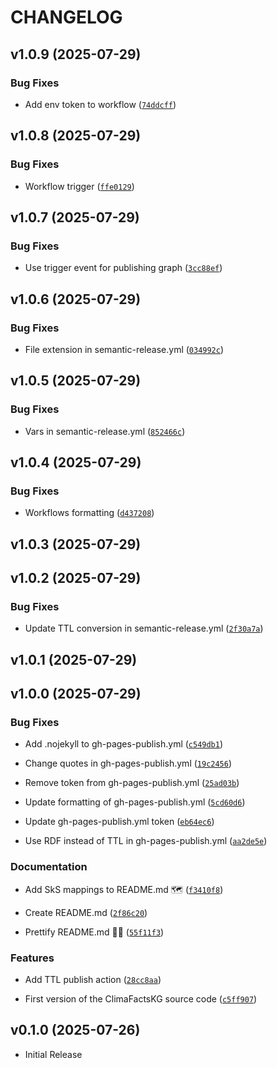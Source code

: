 # CHANGELOG

<!-- version list -->

## v1.0.9 (2025-07-29)

### Bug Fixes

- Add env token to workflow
  ([`74ddcff`](https://github.com/climatesense-project/climafacts-kg/commit/74ddcffd2734e1be7fa3179968ae2fe17f7330aa))


## v1.0.8 (2025-07-29)

### Bug Fixes

- Workflow trigger
  ([`ffe0129`](https://github.com/climatesense-project/climafacts-kg/commit/ffe0129147a0e3c784faba377773653c824db089))


## v1.0.7 (2025-07-29)

### Bug Fixes

- Use trigger event for publishing graph
  ([`3cc88ef`](https://github.com/climatesense-project/climafacts-kg/commit/3cc88effc9d23a7660b34b66befc800f89bd4bbe))


## v1.0.6 (2025-07-29)

### Bug Fixes

- File extension in semantic-release.yml
  ([`034992c`](https://github.com/climatesense-project/climafacts-kg/commit/034992c8896ca9a95365ef25ff5ae4e48e8651d5))


## v1.0.5 (2025-07-29)

### Bug Fixes

- Vars in semantic-release.yml
  ([`852466c`](https://github.com/climatesense-project/climafacts-kg/commit/852466cc55c58088518958560ff1ec992f9b411a))


## v1.0.4 (2025-07-29)

### Bug Fixes

- Workflows formatting
  ([`d437208`](https://github.com/climatesense-project/climafacts-kg/commit/d4372089d7370be3811a5e7e5a1f67bafda786fb))


## v1.0.3 (2025-07-29)


## v1.0.2 (2025-07-29)

### Bug Fixes

- Update TTL conversion in semantic-release.yml
  ([`2f30a7a`](https://github.com/climatesense-project/climafacts-kg/commit/2f30a7a54e41bf9d9432d8c45a152eddb81e0d94))


## v1.0.1 (2025-07-29)


## v1.0.0 (2025-07-29)

### Bug Fixes

- Add .nojekyll to gh-pages-publish.yml
  ([`c549db1`](https://github.com/climatesense-project/climafacts-kg/commit/c549db11a505ea7dc7e93790e458b7eb3a6b9749))

- Change quotes in gh-pages-publish.yml
  ([`19c2456`](https://github.com/climatesense-project/climafacts-kg/commit/19c245644f55790fbed310f5d397406438825a9c))

- Remove token from gh-pages-publish.yml
  ([`25ad03b`](https://github.com/climatesense-project/climafacts-kg/commit/25ad03bfd5251c37bc5ae6f73453b64a2eaf8c44))

- Update formatting of gh-pages-publish.yml
  ([`5cd60d6`](https://github.com/climatesense-project/climafacts-kg/commit/5cd60d6f4328e1cbe4fd93bc803d71643f7b093f))

- Update gh-pages-publish.yml token
  ([`eb64ec6`](https://github.com/climatesense-project/climafacts-kg/commit/eb64ec618a528b37f27c9852ae040ec0e99b4844))

- Use RDF instead of TTL in gh-pages-publish.yml
  ([`aa2de5e`](https://github.com/climatesense-project/climafacts-kg/commit/aa2de5e4e08a8724c33e9b911162ffd0b3937767))

### Documentation

- Add SkS mappings to README.md 🗺️
  ([`f3410f8`](https://github.com/climatesense-project/climafacts-kg/commit/f3410f832f8dc193baa92d18711b380da88a8151))

- Create README.md
  ([`2f86c20`](https://github.com/climatesense-project/climafacts-kg/commit/2f86c20ae3e4b305692f3cec7ed49e635cb96a02))

- Prettify README.md 💅🏼
  ([`55f11f3`](https://github.com/climatesense-project/climafacts-kg/commit/55f11f3c0838f79b268ab93b7ec64cb8b19182d0))

### Features

- Add TTL publish action
  ([`28cc8aa`](https://github.com/climatesense-project/climafacts-kg/commit/28cc8aabe9ce6576712c7f8dcbd0ff5e86f046a4))

- First version of the ClimaFactsKG source code
  ([`c5ff907`](https://github.com/climatesense-project/climafacts-kg/commit/c5ff90798e7d5f84f48fe56cdd99280972ef4529))


## v0.1.0 (2025-07-26)

- Initial Release
